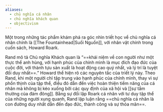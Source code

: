 ```yaml
---
aliases:
  - chủ nghĩa cá nhân
  - chủ nghĩa khách quan
  - objectivism
---
```

Một trong những tác phẩm khám phá ra góc nhìn triết học vể chủ nghĩa cá nhân chính là [[The Fountainhead|Suối Nguồn]], với nhân vật chính trong cuốn sách, Howard Roark. 

Rand mô tả Chủ nghĩa Khách quan là “==khái niệm về con người như một thực thể anh hùng, với hạnh phúc của chính mình là mục đích đạo đức của cuộc đời, với thành tựu sản xuất là hoạt động cao quý nhất, và lý trí là tuyệt đối duy nhất==.” Howard thể hiện rõ các nguyên tắc của triết lý này. Theo Rand, khi một người chỉ tập trung vào hạnh phúc của chính mình, thay vì sự phồn thịnh của tập thể, điều đó dẫn đến việc hoàn thiện tiềm năng của cá nhân mà không bị kéo xuống bởi các quy định của xã hội và [[sự tầm thường của đám đông]]. 
Bằng sự đối lập Roark cá nhân với tư duy tập thể của những người xung quanh, Rand lập luận rằng ==chủ nghĩa cá nhân là con đường duy nhất dẫn đến đạo đức, thành công và sự thỏa mãn==.


